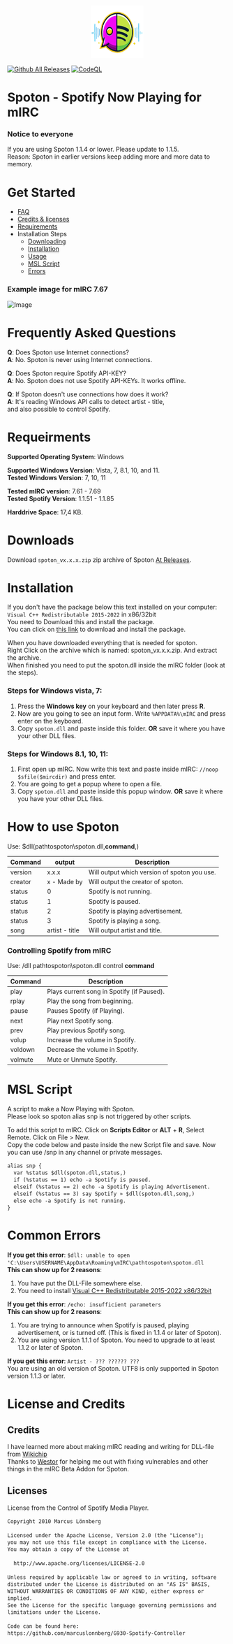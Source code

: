 <p align="center">
  <img width="120" height="120" src="https://github.com/turbosmurfen/spoton/blob/main/img/spoton_logo.png">
</p>

[![Github All Releases](https://img.shields.io/github/downloads/turbosmurfen/spoton/total.svg)]() [![CodeQL](https://github.com/turbosmurfen/spoton/actions/workflows/codeql-analysis.yml/badge.svg)](https://github.com/turbosmurfen/spoton/actions/workflows/codeql-analysis.yml)

# Spoton - Spotify Now Playing for mIRC  

### Notice to everyone
If you are using Spoton 1.1.4 or lower. Please update to 1.1.5.   
Reason: Spoton in earlier versions keep adding more and more data to memory.  

# Get Started

* [FAQ](#faq)
* [Credits & licenses](#creds)
* [Requirements](#requeirments)
* Installation Steps
    * [Downloading](#download)
    * [Installation](#install)
    * [Usage](#usage)
    * [MSL Script](#script)
    * [Errors](#errors)

### Example image for mIRC 7.67  
![Image](https://github.com/turbosmurfen/spoton/blob/main/img/spoton_example.png)
  

# <a id="faq">Frequently Asked Questions</a>
**Q**: Does Spoton use Internet connections?  
**A**: No. Spoton is never using Internet connections.  

**Q**: Does Spoton require Spotify API-KEY?  
**A**: No. Spoton does not use Spotify API-KEYs. It works offline.  

**Q**: If Spoton doesn't use connections how does it work?  
**A**: It's reading Windows API calls to detect artist - title,  
and also possible to control Spotify.



# <a id="reqeirments">Requeirments</a>
**Supported Operating System**: Windows  
  
**Supported Windows Version**: Vista, 7, 8.1, 10, and 11.   
**Tested Windows Version**: 7, 10, 11  
  
**Tested mIRC version**: 7.61 - 7.69  
**Tested Spotify Version**: 1.1.51 - 1.1.85  

**Harddrive Space**: 17,4 KB.  

# <a id="download">Downloads</a>
Download `spoton_vx.x.x.zip` zip archive of Spoton [At Releases](https://github.com/turbosmurfen/spoton/releases/latest).   


# <a id="install">Installation</a>

If you don't have the package below this text installed on your computer:   
`Visual C++ Redistributable 2015-2022` in x86/32bit  
You need to Download this and install the package.  
You can click on [this link](https://aka.ms/vs/17/release/vc_redist.x86.exe) to download and install the package.

When you have downloaded everything that is needed for spoton.  
Right Click on the archive which is named: spoton_vx.x.x.zip. And extract the archive.  
When finished you need to put the spoton.dll inside the mIRC folder (look at the steps).

### Steps for Windows vista, 7:  

1. Press the **Windows key** on your keyboard and then later press **R**.  
2. Now are you going to see an input form. Write `%APPDATA%\mIRC` and press enter on the keyboard.   
3. Copy `spoton.dll` and paste inside this folder. **OR** save it where you have your other DLL files. 

### Steps for Windows 8.1, 10, 11:  

1. First open up mIRC. Now write this text and paste inside mIRC:   `//noop $sfile($mircdir)` and press enter.
2. You are going to get a popup where to open a file.  
3. Copy `spoton.dll` and paste inside this popup window. **OR** save it where you have your other DLL files. 


# <a id="usage">How to use Spoton</a>


Use: $dll(pathtospoton\spoton.dll,**command**,)  

| Command       | output        | Description   |   
| --- | --- | --- |  
| version       | x.x.x         | Will output which version of spoton you use.  |  
| creator       | x - Made by   | Will output the creator of spoton.  |  
| status        | 0             | Spotify is not running. |
| status        | 1             | Spotify is paused. |
| status        | 2             | Spotify is playing advertisement. |
| status        | 3             | Spotify is playing a song.
| song          | artist - title | Will output artist and title. |

### Controlling Spotify from mIRC

Use: /dll pathtospoton\spoton.dll control **command**

| Command       |Description   |
| --- | --- | 
| play | Plays current song in Spotify (if Paused). |
| rplay | Play the song from beginning. |
| pause | Pauses Spotify (if Playing). |
| next | Play next Spotify song. |
| prev | Play previous Spotify song. |
| volup | Increase the volume in Spotify. |
| voldown | Decrease the volume in Spotify. |
| volmute | Mute or Unmute Spotify. |

# <a id="script">MSL Script</a>
A script to make a Now Playing with Spoton.  
Please look so spoton alias snp is not triggered by other scripts.  
  
To add this script to mIRC. Click on **Scripts Editor** or **ALT** + **R**, Select Remote. Click on File > New.  
Copy the code below and paste inside the new Script file and save. Now you can use /snp in any channel or private messages.

```mirc
alias snp {
  var %status $dll(spoton.dll,status,)
  if (%status == 1) echo -a Spotify is paused.
  elseif (%status == 2) echo -a Spotify is playing Advertisement.
  elseif (%status == 3) say Spotify » $dll(spoton.dll,song,)
  else echo -a Spotify is not running.
}
```


# <a id="errors">Common Errors</a>

**If you get this error**: `$dll: unable to open 'C:\Users\USERNAME\AppData\Roaming\mIRC\pathtospoton\spoton.dll`  
**This can show up for 2 reasons**:  

1. You have put the DLL-File somewhere else.
2. You need to install [Visual C++ Redistributable 2015-2022 x86/32bit](https://aka.ms/vs/17/release/vc_redist.x86.exe)  


**If you get this error**: `/echo: insufficient parameters`  
**This can show up for 2 reasons**:  

1. You are trying to announce when Spotify is paused, playing advertisement, or is turned off. (This is fixed in 1.1.4 or later of Spoton).
2. You are using version 1.1.1 of Spoton. You need to upgrade to at least 1.1.2 or later of Spoton.


**If you get this error**: `Artist - ??? ?????? ???`  
You are using an old version of Spoton. UTF8 is only supported in Spoton version 1.1.3 or later.  

# <a id="creds">License and Credits</a>

## Credits

I have learned more about making mIRC reading and writing for DLL-file from [Wikichip](https://en.wikichip.org/wiki/mirc/dynamic-link_library)  
Thanks to [Westor](https://github.com/westor7) for helping me out with fixing vulnerables and other things in the mIRC Beta Addon for Spoton.  

## Licenses

License from the Control of Spotify Media Player.  

```
Copyright 2010 Marcus Lönnberg

Licensed under the Apache License, Version 2.0 (the "License");
you may not use this file except in compliance with the License.
You may obtain a copy of the License at

  http://www.apache.org/licenses/LICENSE-2.0

Unless required by applicable law or agreed to in writing, software
distributed under the License is distributed on an "AS IS" BASIS,
WITHOUT WARRANTIES OR CONDITIONS OF ANY KIND, either express or implied.
See the License for the specific language governing permissions and
limitations under the License.

Code can be found here: 
https://github.com/marcuslonnberg/G930-Spotify-Controller
```
